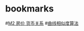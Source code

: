 # bookmarks

#[M2 房价 货币关系](https://www.zhihu.com/question/61394301)
#[曲线相似度算法](https://www.zhihu.com/question/27213170)
